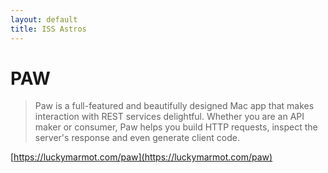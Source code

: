 ```yaml
---
layout: default
title: ISS Astros
---
```

PAW
===

> Paw is a full-featured and beautifully designed Mac app that makes interaction with REST services delightful. Whether you are an API maker or consumer, Paw helps you build HTTP requests, inspect the server's response and even generate client code.

[https://luckymarmot.com/paw](https://luckymarmot.com/paw)